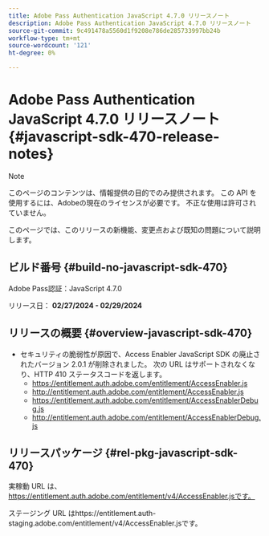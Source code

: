 ```yaml
---
title: Adobe Pass Authentication JavaScript 4.7.0 リリースノート
description: Adobe Pass Authentication JavaScript 4.7.0 リリースノート
source-git-commit: 9c491478a5560d1f9208e786de285733997bb24b
workflow-type: tm+mt
source-wordcount: '121'
ht-degree: 0%

---
```


# Adobe Pass Authentication JavaScript 4.7.0 リリースノート {#javascript-sdk-470-release-notes}

>[!NOTE]
>
>このページのコンテンツは、情報提供の目的でのみ提供されます。 この API を使用するには、Adobeの現在のライセンスが必要です。 不正な使用は許可されていません。

このページでは、このリリースの新機能、変更点および既知の問題について説明します。

## ビルド番号 {#build-no-javascript-sdk-470}

Adobe Pass認証：JavaScript 4.7.0

リリース日： **02/27/2024 - 02/29/2024**

## リリースの概要 {#overview-javascript-sdk-470}

* セキュリティの脆弱性が原因で、Access Enabler JavaScript SDK の廃止されたバージョン 2.0.1 が削除されました。
次の URL はサポートされなくなり、HTTP 410 ステータスコードを返します。
   * https://entitlement.auth.adobe.com/entitlement/AccessEnabler.js
   * http://entitlement.auth.adobe.com/entitlement/AccessEnabler.js
   * https://entitlement.auth.adobe.com/entitlement/AccessEnablerDebug.js
   * http://entitlement.auth.adobe.com/entitlement/AccessEnablerDebug.js

## リリースパッケージ {#rel-pkg-javascript-sdk-470}

実稼動 URL は、 https://entitlement.auth.adobe.com/entitlement/v4/AccessEnabler.jsです。

ステージング URL はhttps://entitlement.auth-staging.adobe.com/entitlement/v4/AccessEnabler.jsです。